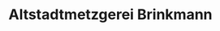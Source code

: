 ---
title: "Altstadtmetzgerei Brinkmann"
url: /oberursel-taunus/altstadtmetzgerei-brinkmann/
shop: Metzgerei
---